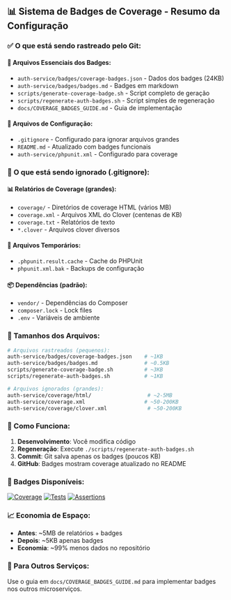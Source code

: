 ## 📊 Sistema de Badges de Coverage - Resumo da Configuração

### ✅ O que está sendo rastreado pelo Git:

#### 📁 Arquivos Essenciais dos Badges:
- `auth-service/badges/coverage-badges.json` - Dados dos badges (24KB)
- `auth-service/badges/badges.md` - Badges em markdown
- `scripts/generate-coverage-badge.sh` - Script completo de geração
- `scripts/regenerate-auth-badges.sh` - Script simples de regeneração
- `docs/COVERAGE_BADGES_GUIDE.md` - Guia de implementação

#### 📄 Arquivos de Configuração:
- `.gitignore` - Configurado para ignorar arquivos grandes
- `README.md` - Atualizado com badges funcionais
- `auth-service/phpunit.xml` - Configurado para coverage

### 🚫 O que está sendo ignorado (.gitignore):

#### 📊 Relatórios de Coverage (grandes):
- `coverage/` - Diretórios de coverage HTML (vários MB)
- `coverage.xml` - Arquivos XML do Clover (centenas de KB)
- `coverage.txt` - Relatórios de texto
- `*.clover` - Arquivos clover diversos

#### 🔧 Arquivos Temporários:
- `.phpunit.result.cache` - Cache do PHPUnit
- `phpunit.xml.bak` - Backups de configuração

#### 📦 Dependências (padrão):
- `vendor/` - Dependências do Composer
- `composer.lock` - Lock files
- `.env` - Variáveis de ambiente

### 🎯 Tamanhos dos Arquivos:

```bash
# Arquivos rastreados (pequenos):
auth-service/badges/coverage-badges.json    # ~1KB
auth-service/badges/badges.md               # ~0.5KB
scripts/generate-coverage-badge.sh          # ~3KB
scripts/regenerate-auth-badges.sh           # ~1KB

# Arquivos ignorados (grandes):
auth-service/coverage/html/                  # ~2-5MB
auth-service/coverage.xml                   # ~50-200KB
auth-service/coverage/clover.xml             # ~50-200KB
```

### 🔄 Como Funciona:

1. **Desenvolvimento**: Você modifica código
2. **Regeneração**: Execute `./scripts/regenerate-auth-badges.sh`
3. **Commit**: Git salva apenas os badges (poucos KB)
4. **GitHub**: Badges mostram coverage atualizado no README

### 🎨 Badges Disponíveis:

[![Coverage](https://img.shields.io/badge/coverage-24.8%25-red?style=for-the-badge&logo=php)](auth-service/coverage/html/index.html)
[![Tests](https://img.shields.io/badge/tests-51%20total-orange?style=for-the-badge&logo=php)](auth-service/tests/)
[![Assertions](https://img.shields.io/badge/assertions-137-blue?style=for-the-badge&logo=checkmarx)](auth-service/tests/)

### 📈 Economia de Espaço:

- **Antes**: ~5MB de relatórios + badges
- **Depois**: ~5KB apenas badges
- **Economia**: ~99% menos dados no repositório

### 🔧 Para Outros Serviços:

Use o guia em `docs/COVERAGE_BADGES_GUIDE.md` para implementar badges nos outros microserviços.
